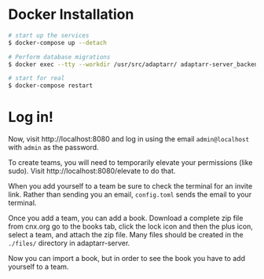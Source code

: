 # Docker Installation

```sh
# start up the services
$ docker-compose up --detach

# Perform database migrations
$ docker exec --tty --workdir /usr/src/adaptarr/ adaptarr-server_backend_1 diesel --database-url "postgres://postgres:docker@db/postgres" --config-file /usr/src/adaptarr/diesel.toml migration --migration-dir /usr/src/adaptarr/migrations run

# start for real
$ docker-compose restart
```


# Log in!

Now, visit http://localhost:8080 and log in using the email `admin@localhost` with `admin` as the password. 

To create teams, you will need to temporarily elevate your permissions (like sudo). Visit http://localhost:8080/elevate to do that.

When you add yourself to a team be sure to check the terminal for an invite link. Rather than sending you an email, `config.toml` sends the email to your terminal.

Once you add a team, you can add a book. Download a complete zip file from cnx.org go to the books tab, click the lock icon and then the plus icon, select a team, and attach the zip file. Many files should be created in the `./files/` directory in adaptarr-server.






Now you can import a book, but in order to see the book you have to add yourself to a team.
